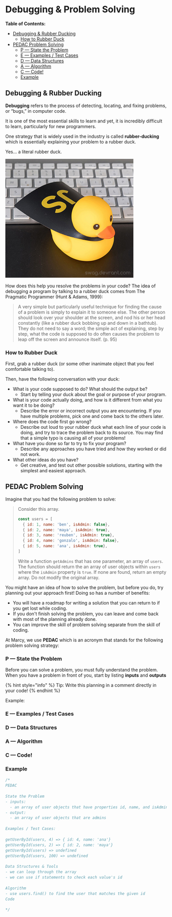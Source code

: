 # Debugging & Problem Solving

**Table of Contents:**
- [Debugging \& Rubber Ducking](#debugging--rubber-ducking)
  - [How to Rubber Duck](#how-to-rubber-duck)
- [PEDAC Problem Solving](#pedac-problem-solving)
  - [P — State the Problem](#p--state-the-problem)
  - [E — Examples / Test Cases](#e--examples--test-cases)
  - [D — Data Structures](#d--data-structures)
  - [A — Algorithm](#a--algorithm)
  - [C — Code!](#c--code)
  - [Example](#example)


## Debugging & Rubber Ducking

**Debugging** refers to the process of detecting, locating, and fixing problems, or “bugs,” in computer code. 

It is one of the most essential skills to learn and yet, it is incredibly difficult to learn, particularly for new programmers. 

One strategy that is widely used in the industry is called **rubber-ducking** which is essentially explaining your problem to a rubber duck.

Yes... a literal rubber duck.

![a rubber duck](img/rubber-duck.png)

How does this help you resolve the problems in your code? The idea of debugging a program by talking to a rubber duck comes from The Pragmatic Programmer (Hunt & Adams, 1999):

> A very simple but particularly useful technique for finding the cause of a problem is simply to explain it to someone else. The other person should look over your shoulder at the screen, and nod his or her head constantly (like a rubber duck bobbing up and down in a bathtub). They do not need to say a word; the simple act of explaining, step by step, what the code is supposed to do often causes the problem to leap off the screen and announce itself. (p. 95)

### How to Rubber Duck

First, grab a rubber duck (or some other inanimate object that you feel comfortable talking to).

Then, have the following conversation with your duck:

* What is your code supposed to do? What should the output be? 
  * Start by telling your duck about the goal or purpose of your program.
* What is your code actually doing, and how is it different from what you want it to be doing? 
  * Describe the error or incorrect output you are encountering. If you have multiple problems, pick one and come back to the others later.
* Where does the code first go wrong? 
  * Describe out loud to your rubber duck what each line of your code is doing, and try to trace the problem back to its source. You may find that a simple typo is causing all of your problems!
* What have you done so far to try to fix your program? 
  * Describe any approaches you have tried and how they worked or did not work.
* What other ideas do you have? 
  * Get creative, and test out other possible solutions, starting with the simplest and easiest approach.

## PEDAC Problem Solving

Imagine that you had the following problem to solve:

> Consider this array.
> ```js
> const users = [
>   { id: 1, name: 'ben', isAdmin: false},
>   { id: 2, name: 'maya', isAdmin: true},
>   { id: 3, name: 'reuben', isAdmin: true},
>   { id: 4, name: 'gonzalo', isAdmin: false},
>   { id: 5, name: 'ana', isAdmin: true},
> ]
> ```
> Write a function `getAdmins` that has one parameter, an array of `users`. The function should return the an array of user objects within `users` where the `isAdmin` property is `true`. If none are found, return an empty array. Do not modify the original array.

You might have an idea of how to solve the problem, but before you do, try planning out your approach first! Doing so has a number of benefits:
* You will have a roadmap for writing a solution that you can return to if you get lost while coding.
* If you don't finish solving the problem, you can leave and come back with most of the planning already done.
* You can improve the skill of problem solving separate from the skill of coding.

At Marcy, we use **PEDAC** which is an acronym that stands for the following problem solving strategy:

### P — State the Problem

Before you can solve a problem, you must fully understand the problem. When you have a problem in front of you, start by listing **inputs** and **outputs**

{% hint style="info" %}
Tip: Write this planning in a comment directly in your code!
{% endhint %}

Example: 

### E — Examples / Test Cases
### D — Data Structures
### A — Algorithm
### C — Code!

### Example
```js
/* 
PEDAC

State the Problem
- inputs: 
  - an array of user objects that have properties id, name, and isAdmin
- output:
  - an array of user objects that are admins

Examples / Test Cases:

getUserById(users, 4) => { id: 4, name: 'ana'}
getUserById(users, 2) => { id: 2, name: 'maya'}
getUserById(users) => undefined
getUserById(users, 100) => undefined

Data Structures & Tools
- we can loop through the array
- we can use if statements to check each value's id

Algorithm
- use users.find() to find the user that matches the given id
Code

*/
```
